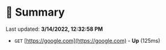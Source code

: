 # 📖 Summary
Last updated: **3/14/2022, 12:32:58 PM**

- `GET` [https://google.com](https://google.com) - **Up** (125ms)
